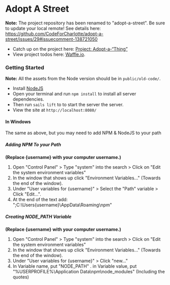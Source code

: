 # Adopt A Street

**Note:** The project repository has been renamed to "adopt-a-street". Be sure to update your local remote! See details here: https://github.com/CodeForCharlotte/adopt-a-street/issues/29#issuecomment-138721050

- Catch up on the project here: [Project: Adopt-a-“Thing”](http://forum.codeforcharlotte.org/t/project-adopt-a-thing/212)
- View project todos here: [Waffle.io](https://waffle.io/codeforcharlotte/adopt-a-street).

### Getting Started

**Note:** All the assets from the Node version should be in `public/old-code/`.

- Install [NodeJS](https://nodejs.org/en/)
- Open your terminal and run `npm install` to install all server dependencies.
- Then run `sails lift` to to start the server the server.
- View the site at `http://localhost:8080/`

#### In Windows

The same as above, but you may need to add NPM & NodeJS to your path

##### Adding NPM To your Path
**(Replace {username} with your computer username.)**
 1. Open "Control Panel" > Type "system" into the search > Click on "Edit the system environment variables"
 2. In the window that shows up click "Environment Variables..." (Towards the end of the window).
 3. Under "User variables for {username}" > Select the "Path" variable > Click "Edit...".
 4. At the end of the text add: ";C:\Users\{username}\AppData\Roaming\npm"

##### Creating NODE_PATH Variable
**(Replace {username} with your computer username.)**
 1. Open "Control Panel" > Type "system" into the search > Click on "Edit the system environment variables"
 2. In the window that shows up click "Environment Variables..." (Towards the end of the window).
 3. Under "User variables for {username}" > Click "new..."
 4. In Variable name, put "NODE_PATH" . in Variable value, put "%USERPROFILE%\Application Data\npm\node_modules" (Including the quotes)
